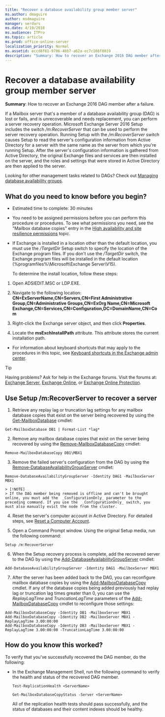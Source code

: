 ```yaml
---
title: "Recover a database availability group member server"
ms.author: dmaguire
author: msdmaguire
manager: serdars
ms.date: 4/19/2018
ms.audience: ITPro
ms.topic: article
ms.prod: office-online-server
localization_priority: Normal
ms.assetid: eccd8f61-9706-4bb7-a62a-ec7c166f8019
description: "Summary: How to recover an Exchange 2016 DAG member after a failure."
---
```


# Recover a database availability group member server

 **Summary**: How to recover an Exchange 2016 DAG member after a failure.
  
If a Mailbox server that's a member of a database availability group (DAG) is lost or fails, and is unrecoverable and needs replacement, you can perform a server recovery operation. Microsoft Exchange Server 2016 Setup includes the switch  _/m:RecoverServer_ that can be used to perform the server recovery operation. Running Setup with the  _/m:RecoverServer_ switch causes Setup to read the server's configuration information from Active Directory for a server with the same name as the server from which you're running Setup. After the server's configuration information is gathered from Active Directory, the original Exchange files and services are then installed on the server, and the roles and settings that were stored in Active Directory are then applied to the server. 
  
Looking for other management tasks related to DAGs? Check out [Managing database availability groups](http://technet.microsoft.com/library/4abde67b-4995-4a57-894f-ba76aa72341c.aspx).
  
## What do you need to know before you begin?

- Estimated time to complete: 30 minutes
    
- You need to be assigned permissions before you can perform this procedure or procedures. To see what permissions you need, see the "Mailbox database copies" entry in the [High availability and site resilience permissions](../../permissions/feature-permissions/ha-permissions.md) topic. 
    
- If Exchange is installed in a location other than the default location, you must use the  _/TargetDir_ Setup switch to specify the location of the Exchange program files. If you don't use the  _/TargetDir_ switch, the Exchange program files will be installed in the default location (%programfiles%\Microsoft\Exchange Server\V15). 
    
    To determine the install location, follow these steps:
    
1. Open ADSIEDIT.MSC or LDP.EXE.
    
2. Navigate to the following location: **CN=ExServerName,CN=Servers,CN=First Administrative Group,CN=Administrative Groups,CN=ExOrg Name,CN=Microsoft Exchange,CN=Services,CN=Configuration,DC=DomainName,CN=Com**
    
3. Right-click the Exchange server object, and then click **Properties**.
    
4. Locate the **msExchInstallPath** attribute. This attribute stores the current installation path. 
    
- For information about keyboard shortcuts that may apply to the procedures in this topic, see [Keyboard shortcuts in the Exchange admin center](../../about-documentation/exchange-admin-center-keyboard-shortcuts.md).
    
> [!TIP]
> Having problems? Ask for help in the Exchange forums. Visit the forums at: [Exchange Server](https://go.microsoft.com/fwlink/p/?linkId=60612), [Exchange Online](https://go.microsoft.com/fwlink/p/?linkId=267542), or [Exchange Online Protection](https://go.microsoft.com/fwlink/p/?linkId=285351). 
  
## Use Setup /m:RecoverServer to recover a server

1. Retrieve any replay lag or truncation lag settings for any mailbox database copies that exist on the server being recovered by using the [Get-MailboxDatabase](http://technet.microsoft.com/library/e12bd6d3-3793-49cb-9ab6-948d42dd409e.aspx) cmdlet: 
    
  ```
  Get-MailboxDatabase DB1 | Format-List *lag*
  ```

2. Remove any mailbox database copies that exist on the server being recovered by using the [Remove-MailboxDatabaseCopy](http://technet.microsoft.com/library/18a41719-99dd-4bf7-97af-2e9b0e39ba2d.aspx) cmdlet: 
    
  ```
  Remove-MailboxDatabaseCopy DB1\MBX1
  ```

3. Remove the failed server's configuration from the DAG by using the [Remove-DatabaseAvailabilityGroupServer](http://technet.microsoft.com/library/49290be7-9d3d-4bc3-80ea-f1992fdd1d12.aspx) cmdlet: 
    
  ```
  Remove-DatabaseAvailabilityGroupServer -Identity DAG1 -MailboxServer MBX1
  ```

    > [!NOTE]
    > If the DAG member being removed is offline and can't be brought online, you must add the  _ConfigurationOnly_ parameter to the preceding command. If you use the  _ConfigurationOnly_ switch, you must also manually evict the node from the cluster. 
  
4. Reset the server's computer account in Active Directory. For detailed steps, see [Reset a Computer Account](https://go.microsoft.com/fwlink/p/?linkId=167188).
    
5. Open a Command Prompt window. Using the original Setup media, run the following command:
    
  ```
  Setup /m:RecoverServer
  ```

6. When the Setup recovery process is complete, add the recovered server to the DAG by using the [Add-DatabaseAvailabilityGroupServer](http://technet.microsoft.com/library/6bd0a3fe-dec6-47c2-b9a3-8dffb60e4aad.aspx) cmdlet: 
    
  ```
  Add-DatabaseAvailabilityGroupServer -Identity DAG1 -MailboxServer MBX1
  ```

7. After the server has been added back to the DAG, you can reconfigure mailbox database copies by using the [Add-MailboxDatabaseCopy](http://technet.microsoft.com/library/84198fa9-ac8e-44ea-bd7b-64fe1e83e709.aspx) cmdlet. If any of the database copies being added previously had replay lag or truncation lag times greater than 0, you can use the  _ReplayLagTime_ and  _TruncationLagTime_ parameters of the [Add-MailboxDatabaseCopy](http://technet.microsoft.com/library/84198fa9-ac8e-44ea-bd7b-64fe1e83e709.aspx) cmdlet to reconfigure those settings: 
    
  ```
  Add-MailboxDatabaseCopy -Identity DB1 -MailboxServer MBX1
  Add-MailboxDatabaseCopy -Identity DB2 -MailboxServer MBX1 -ReplayLagTime 3.00:00:00
  Add-MailboxDatabaseCopy -Identity DB3 -MailboxServer MBX1 -ReplayLagTime 3.00:00:00 -TruncationLagTime 3.00:00:00
  ```

## How do you know this worked?

To verify that you've successfully recovered the DAG member, do the following:
  
- In the Exchange Management Shell, run the following command to verify the health and status of the recovered DAG member.
    
  ```
  Test-ReplicationHealth <ServerName>
  ```

  ```
  Get-MailboxDatabaseCopyStatus -Server <ServerName>
  ```

    All of the replication health tests should pass successfully, and the status of databases and their content indexes should be healthy.
    

